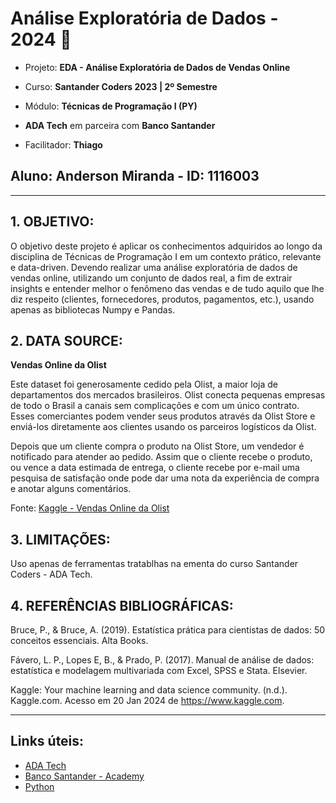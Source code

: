 # **Análise Exploratória de Dados - 2024** 🚀

* Projeto: **EDA - Análise Exploratória de Dados de Vendas Online**

* Curso: **Santander Coders 2023 | 2º Semestre**
* Módulo: **Técnicas de Programação I (PY)**
* **ADA Tech** em parceira com **Banco Santander**
* Facilitador: **Thiago**

## Aluno: **Anderson Miranda - ID: 1116003**


----
## **1. OBJETIVO:**

O objetivo deste projeto é aplicar os conhecimentos adquiridos ao longo da disciplina de Técnicas de Programação I em um contexto prático, relevante e data-driven. 
Devendo realizar uma análise exploratória de dados de vendas online, utilizando um conjunto de dados real, a fim de extrair insights e entender melhor o fenômeno das vendas e de tudo aquilo que lhe diz respeito (clientes, fornecedores, produtos, pagamentos, etc.), usando apenas as bibliotecas Numpy e Pandas.


## **2. DATA SOURCE:**

**Vendas Online da Olist**

Este dataset foi generosamente cedido pela Olist, a maior loja de departamentos dos mercados brasileiros. Olist conecta pequenas empresas de todo o Brasil a canais sem complicações e com um único contrato. Esses comerciantes podem vender seus produtos através da Olist Store e enviá-los diretamente aos clientes usando os parceiros logísticos da Olist. 

Depois que um cliente compra o produto na Olist Store, um vendedor é notificado para atender ao pedido. Assim que o cliente recebe o produto, ou vence a data estimada de entrega, o cliente recebe por e-mail uma pesquisa de satisfação onde pode dar uma nota da experiência de compra e anotar alguns comentários.

Fonte: [Kaggle - Vendas Online da Olist](https://www.kaggle.com/datasets/olistbr/brazilian-ecommerce)


## **3. LIMITAÇÕES:**

Uso apenas de ferramentas tratablhas na ementa do curso Santander Coders - ADA Tech.


## **4. REFERÊNCIAS BIBLIOGRÁFICAS:**

Bruce, P., & Bruce, A. (2019). Estatística prática para cientistas de dados: 50 conceitos essenciais. Alta Books.

Fávero, L. P., Lopes E, B., & Prado, P. (2017). Manual de análise de dados: estatística e modelagem multivariada com Excel, SPSS e Stata. Elsevier.

Kaggle: Your machine learning and data science community. (n.d.). Kaggle.com. Acesso em 20 Jan 2024 de https://www.kaggle.com.


----

## **Links úteis:**

- [ADA Tech](https://ada.tech/)
- [Banco Santander - Academy](https://app.santanderopenacademy.com/pt-BR/program/bolsas-santander-santander-coders-2023-2-edicao)
- [Python](https://www.python.org)
